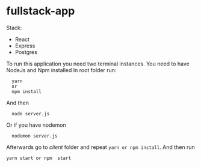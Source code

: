 # fullstack-app
Stack:
  - React
  - Express
  - Postgres

To run this application you need two terminal instances.
You need to have NodeJs and Npm installed
In root folder run:
  
  ```
    yarn
    or
    npm install
  ```
  And then
  ```
    node server.js
  ```
  Or if you have nodemon
  ```
    nodemon server.js
  ```

  Afterwards go to *client* folder and repeat `yarn or npm install`.
  And then run
  ```
  yarn start or npm  start
  ```
